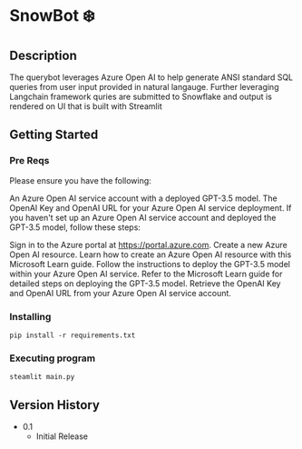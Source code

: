 # SnowBot ❄️


## Description

The querybot leverages Azure Open AI to help generate ANSI standard SQL queries from user input provided in natural langauge. Further leveraging Langchain framework quries are submitted to Snowflake and output is rendered on UI that is built with Streamlit 

## Getting Started

### Pre Reqs

Please ensure you have the following:

An Azure Open AI service account with a deployed GPT-3.5 model.
The OpenAI Key and OpenAI URL for your Azure Open AI service deployment.
If you haven't set up an Azure Open AI service account and deployed the GPT-3.5 model, follow these steps:

Sign in to the Azure portal at https://portal.azure.com.
Create a new Azure Open AI resource. Learn how to create an Azure Open AI resource with this Microsoft Learn guide.
Follow the instructions to deploy the GPT-3.5 model within your Azure Open AI service. Refer to the Microsoft Learn guide for detailed steps on deploying the GPT-3.5 model.
Retrieve the OpenAI Key and OpenAI URL from your Azure Open AI service account.

### Installing

```
pip install -r requirements.txt
```

### Executing program

```
steamlit main.py
```

## Version History

* 0.1
    * Initial Release

